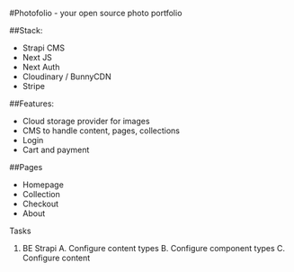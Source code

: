 #Photofolio - your open source photo portfolio

##Stack:

- Strapi CMS
- Next JS
- Next Auth
- Cloudinary / BunnyCDN
- Stripe

##Features:

- Cloud storage provider for images
- CMS to handle content, pages, collections
- Login
- Cart and payment

##Pages

- Homepage
- Collection
- Checkout
- About

Tasks

1. BE Strapi
   A. Configure content types
   B. Configure component types
   C. Configure content
